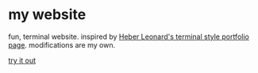 # my website
fun, terminal website. inspired by [Heber Leonard's terminal style portfolio page](https://heberleonard2.github.io/terminal-style-portfolio-page/). modifications are my own.

[try it out](https://fpham0701.github.io/)

